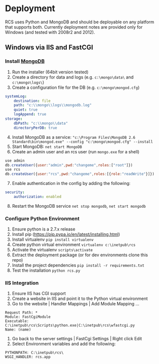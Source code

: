 # Deployment

RCS uses Python and MongoDB and should be deployable on any platform that
supports both.  Currently deployment notes are provided only for Windows (and
tested with 2008r2 and 2012).

## Windows via IIS and FastCGI

### Install [MongoDB](http://www.mongodb.org)
1. Run the installer (64bit version tested)
2. Create a directory for data and logs (e.g. `c:\mongo\data\` and `c:\mongo\logs\`)
3. Create a configuration file for the DB (e.g. `c:\mongo\mongod.cfg`)
```yaml
systemLog:
    destination: file
    path: "c:\\mongo\\logs\\mongodb.log"
    quiet: true
    logAppend: true
storage:
    dbPath: "c:\\mongo\\data"
    directoryPerDB: true
```
4. Install MongoDB as a service:
   `"c:\Program Files\MongoDB 2.6 Standard\bin\mongod.exe" --config "c:\mongo\mongod.cfg" --install`
5. Start MongoDB: `net start MongoDB`
6. Create an admin user and an rcs user (run `mongo.exe` for a shell)
```js
use admin
db.createUser({user:"admin",pwd:"changeme",roles:["root"]})
use rcs
db.createUser({user:"rcs",pwd:"changeme",roles:[{role:"readWrite"}]})
```
7. Enable authentication in the config by adding the following:
```yaml
security:
    authorization: enabled
```
8. Restart the MongoDB service `net stop mongodb`, `net start mongodb`

### Configure Python Environment

1. Ensure python is a 2.7.x release
1. Install pip (https://pip.pypa.io/en/latest/installing.html)
1. Install virtualenv `pip install virtualenv`
1. Create python virtual environment `virtualenv c:\inetpub\rcs`
1. Activate the virtualenv `scripts\activate`
1. Extract the deployment package (or for dev environments clone this repo)
1. Install the project dependencies `pip install -r requirements.txt`
1. Test the installation `python rcs.py`

### IIS Integration

1. Ensure IIS has CGI support
1. Create a website in IIS and point it to the Python virtual environment
1. Go to the website | Handler Mappings | Add Module Mapping ...
```
Request Path: *
Module: FastCgiModule
Executable: C:\inetpub\rcs\Scripts\python.exe|C:\inetpub\rcs\wfastcgi.py
Name: (name)
```
1. Go back to the server settings | FastCgi Settings | Right click Edit
1. Select Environment variables and add the following:
```
PYTHONPATH: C:\inetpub\rcs\
WSGI_HANDLER: rcs.app
```
